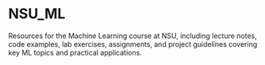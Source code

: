 # NSU_ML
Resources for the Machine Learning course at NSU, including lecture notes, code examples, lab exercises, assignments, and project guidelines covering key ML topics and practical applications.
